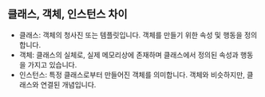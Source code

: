 ## 클래스, 객체, 인스턴스 차이

- 클래스: 객체의 청사진 또는 템플릿입니다. 객체를 만들기 위한 속성 및 행동을 정의합니다.
- 객체: 클래스의 실체로, 실제 메모리상에 존재하며 클래스에서 정의된 속성과 행동을 가지고 있습니다.
- 인스턴스: 특정 클래스로부터 만들어진 객체를 의미합니다. 객체와 비슷하지만, 클래스와 연결된 개념입니다.